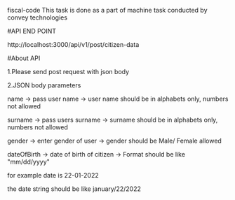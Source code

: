  fiscal-code
This task is done as a part of machine task conducted by convey technologies

#API END POINT

http://localhost:3000/api/v1/post/citizen-data

#About API

1.Please send post request with json body

2.JSON body parameters

name -> pass user name -> user name should be in alphabets only, numbers not allowed

surname -> pass users surname -> surname should be in alphabets only, numbers not allowed

gender -> enter gender of user -> gender should be Male/ Female allowed

dateOfBirth -> date of birth of citizen -> Format should be like "mm/dd/yyyy" 

for example date is 22-01-2022

the date string should be like january/22/2022
